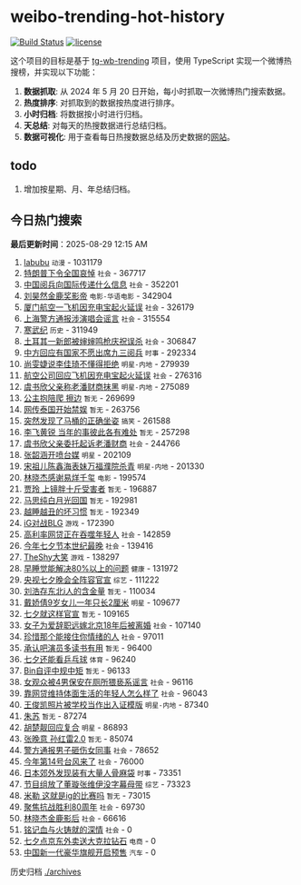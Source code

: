# weibo-trending-hot-history

[![Build Status](https://github.com/lxw15337674/weibo-trending-hot-history/actions/workflows/nodejs.yml/badge.svg)](https://github.com/lxw15337674/weibo-trending-hot-history/actions)
[![license](https://img.shields.io/github/license/lxw15337674/weibo-trending-hot-history)](https://github.com/lxw15337674/weibo-trending-hot-history/blob/master/LICENSE)


这个项目的目标是基于 [tg-wb-trending](https://github.com/xiadd/tg-wb-trending) 项目，使用 TypeScript 实现一个微博热搜榜，并实现以下功能：

1. **数据抓取**: 从 2024 年 5 月 20 日开始，每小时抓取一次微博热门搜索数据。
2. **热度排序**: 对抓取到的数据按热度进行排序。
3. **小时归档**: 将数据按小时进行归档。
4. **天总结**: 对每天的热搜数据进行总结归档。
5. **数据可视化**: 用于查看每日热搜数据总结及历史数据的[网站](https://weibo-trending-hot-history.vercel.app/)。

## todo

1. 增加按星期、月、年总结归档。



## 今日热门搜索




























































































































































































































































































































































































































































































































































































































































































































































































































































































































































































































































































































































































































































































































































































































































































































































































































































































































































































































































































































































































































































































































































































































































































































































































































































































































































































































































































































































































































































































































































































































































































































































































































































































































































































































































































































































































































































































































































































































































































































































































































































































































































































































































































































































































































































































































































































































































































































































































































































































































































































































































































































































































































































































































































































































































































































































































































































































































































































































































































































































































































































































































































































































































































































































































































































































































































































































































































































































































































































































































































































































































































































































































































































































































































































































































































































































































































































































































































































































































































































































































































































































































































































































































































































































































































































































































































































































































































































































































































































































































































































































































































































































































































































































































































































































































































































































































































































































































































































































































































































































































































































































































































































































































































































































































































































































































































































































































































































































































































<!-- BEGIN -->

**最后更新时间**：2025-08-29 12:15 AM
1. [labubu](https://m.weibo.cn/search?containerid=100103type%3D1%26t%3D10%26q%3Dlabubu&stream_entry_id=31&isnewpage=1&extparam=seat%3D1%26q%3Dlabubu%26filter_type%3Drealtimehot%26realpos%3D1%26c_type%3D31%26cate%3D5001%26pos%3D0%26stream_entry_id%3D31%26lcate%3D5001%26flag%3D2%26dgr%3D0%26band_rank%3D1%26display_time%3D1756397708%26pre_seqid%3D17563977080550228510979) `动漫` - 1031179
2. [特朗普下令全国哀悼](https://m.weibo.cn/search?containerid=100103type%3D1%26t%3D10%26q%3D%23%E7%89%B9%E6%9C%97%E6%99%AE%E4%B8%8B%E4%BB%A4%E5%85%A8%E5%9B%BD%E5%93%80%E6%82%BC%23&stream_entry_id=31&isnewpage=1&extparam=seat%3D1%26q%3D%2523%25E7%2589%25B9%25E6%259C%2597%25E6%2599%25AE%25E4%25B8%258B%25E4%25BB%25A4%25E5%2585%25A8%25E5%259B%25BD%25E5%2593%2580%25E6%2582%25BC%2523%26filter_type%3Drealtimehot%26realpos%3D2%26c_type%3D31%26cate%3D5001%26pos%3D1%26stream_entry_id%3D31%26lcate%3D5001%26flag%3D0%26dgr%3D0%26band_rank%3D2%26display_time%3D1756397708%26pre_seqid%3D17563977080550228510979) `社会` - 367717
3. [中国阅兵向国际传递什么信息](https://m.weibo.cn/search?containerid=100103type%3D1%26t%3D10%26q%3D%23%E4%B8%AD%E5%9B%BD%E9%98%85%E5%85%B5%E5%90%91%E5%9B%BD%E9%99%85%E4%BC%A0%E9%80%92%E4%BB%80%E4%B9%88%E4%BF%A1%E6%81%AF%23&stream_entry_id=31&isnewpage=1&extparam=seat%3D1%26q%3D%2523%25E4%25B8%25AD%25E5%259B%25BD%25E9%2598%2585%25E5%2585%25B5%25E5%2590%2591%25E5%259B%25BD%25E9%2599%2585%25E4%25BC%25A0%25E9%2580%2592%25E4%25BB%2580%25E4%25B9%2588%25E4%25BF%25A1%25E6%2581%25AF%2523%26filter_type%3Drealtimehot%26realpos%3D3%26c_type%3D31%26cate%3D5001%26pos%3D2%26stream_entry_id%3D31%26lcate%3D5001%26flag%3D0%26dgr%3D0%26band_rank%3D3%26display_time%3D1756397708%26pre_seqid%3D17563977080550228510979) `社会` - 352201
4. [刘昊然金鹿奖影帝](https://m.weibo.cn/search?containerid=100103type%3D1%26t%3D10%26q%3D%23%E5%88%98%E6%98%8A%E7%84%B6%E9%87%91%E9%B9%BF%E5%A5%96%E5%BD%B1%E5%B8%9D%23&stream_entry_id=31&isnewpage=1&extparam=seat%3D1%26q%3D%2523%25E5%2588%2598%25E6%2598%258A%25E7%2584%25B6%25E9%2587%2591%25E9%25B9%25BF%25E5%25A5%2596%25E5%25BD%25B1%25E5%25B8%259D%2523%26filter_type%3Drealtimehot%26realpos%3D4%26c_type%3D31%26cate%3D5001%26pos%3D4%26stream_entry_id%3D31%26lcate%3D5001%26flag%3D0%26dgr%3D0%26band_rank%3D4%26display_time%3D1756397708%26pre_seqid%3D17563977080550228510979) `电影-华语电影` - 342904
5. [厦门航空一飞机因充电宝起火延误](https://m.weibo.cn/search?containerid=100103type%3D1%26t%3D10%26q%3D%23%E5%8E%A6%E9%97%A8%E8%88%AA%E7%A9%BA%E4%B8%80%E9%A3%9E%E6%9C%BA%E5%9B%A0%E5%85%85%E7%94%B5%E5%AE%9D%E8%B5%B7%E7%81%AB%E5%BB%B6%E8%AF%AF%23&stream_entry_id=31&isnewpage=1&extparam=seat%3D1%26q%3D%2523%25E5%258E%25A6%25E9%2597%25A8%25E8%2588%25AA%25E7%25A9%25BA%25E4%25B8%2580%25E9%25A3%259E%25E6%259C%25BA%25E5%259B%25A0%25E5%2585%2585%25E7%2594%25B5%25E5%25AE%259D%25E8%25B5%25B7%25E7%2581%25AB%25E5%25BB%25B6%25E8%25AF%25AF%2523%26filter_type%3Drealtimehot%26realpos%3D5%26c_type%3D31%26cate%3D5001%26pos%3D5%26stream_entry_id%3D31%26lcate%3D5001%26flag%3D1%26dgr%3D0%26band_rank%3D5%26display_time%3D1756397708%26pre_seqid%3D17563977080550228510979) `社会` - 326179
6. [上海警方通报涉演唱会谣言](https://m.weibo.cn/search?containerid=100103type%3D1%26t%3D10%26q%3D%23%E4%B8%8A%E6%B5%B7%E8%AD%A6%E6%96%B9%E9%80%9A%E6%8A%A5%E6%B6%89%E6%BC%94%E5%94%B1%E4%BC%9A%E8%B0%A3%E8%A8%80%23&stream_entry_id=31&isnewpage=1&extparam=seat%3D1%26q%3D%2523%25E4%25B8%258A%25E6%25B5%25B7%25E8%25AD%25A6%25E6%2596%25B9%25E9%2580%259A%25E6%258A%25A5%25E6%25B6%2589%25E6%25BC%2594%25E5%2594%25B1%25E4%25BC%259A%25E8%25B0%25A3%25E8%25A8%2580%2523%26filter_type%3Drealtimehot%26realpos%3D6%26c_type%3D31%26cate%3D5001%26pos%3D6%26stream_entry_id%3D31%26lcate%3D5001%26flag%3D0%26dgr%3D0%26band_rank%3D6%26display_time%3D1756397708%26pre_seqid%3D17563977080550228510979) `社会` - 315554
7. [寒武纪](https://m.weibo.cn/search?containerid=100103type%3D1%26t%3D10%26q%3D%E5%AF%92%E6%AD%A6%E7%BA%AA&stream_entry_id=31&isnewpage=1&extparam=seat%3D1%26q%3D%25E5%25AF%2592%25E6%25AD%25A6%25E7%25BA%25AA%26filter_type%3Drealtimehot%26realpos%3D7%26c_type%3D31%26cate%3D5001%26pos%3D8%26stream_entry_id%3D31%26lcate%3D5001%26flag%3D0%26dgr%3D0%26band_rank%3D7%26display_time%3D1756397708%26pre_seqid%3D17563977080550228510979) `历史` - 311949
8. [土耳其一新郎被婶婶鸣枪庆祝误杀](https://m.weibo.cn/search?containerid=100103type%3D1%26t%3D10%26q%3D%23%E5%9C%9F%E8%80%B3%E5%85%B6%E4%B8%80%E6%96%B0%E9%83%8E%E8%A2%AB%E5%A9%B6%E5%A9%B6%E9%B8%A3%E6%9E%AA%E5%BA%86%E7%A5%9D%E8%AF%AF%E6%9D%80%23&stream_entry_id=31&isnewpage=1&extparam=seat%3D1%26q%3D%2523%25E5%259C%259F%25E8%2580%25B3%25E5%2585%25B6%25E4%25B8%2580%25E6%2596%25B0%25E9%2583%258E%25E8%25A2%25AB%25E5%25A9%25B6%25E5%25A9%25B6%25E9%25B8%25A3%25E6%259E%25AA%25E5%25BA%2586%25E7%25A5%259D%25E8%25AF%25AF%25E6%259D%2580%2523%26filter_type%3Drealtimehot%26realpos%3D8%26c_type%3D31%26cate%3D5001%26pos%3D9%26stream_entry_id%3D31%26lcate%3D5001%26flag%3D0%26dgr%3D0%26band_rank%3D8%26display_time%3D1756397708%26pre_seqid%3D17563977080550228510979) `社会` - 306847
9. [中方回应有国家不愿出席九三阅兵](https://m.weibo.cn/search?containerid=100103type%3D1%26t%3D10%26q%3D%23%E4%B8%AD%E6%96%B9%E5%9B%9E%E5%BA%94%E6%9C%89%E5%9B%BD%E5%AE%B6%E4%B8%8D%E6%84%BF%E5%87%BA%E5%B8%AD%E4%B9%9D%E4%B8%89%E9%98%85%E5%85%B5%23&stream_entry_id=31&isnewpage=1&extparam=seat%3D1%26q%3D%2523%25E4%25B8%25AD%25E6%2596%25B9%25E5%259B%259E%25E5%25BA%2594%25E6%259C%2589%25E5%259B%25BD%25E5%25AE%25B6%25E4%25B8%258D%25E6%2584%25BF%25E5%2587%25BA%25E5%25B8%25AD%25E4%25B9%259D%25E4%25B8%2589%25E9%2598%2585%25E5%2585%25B5%2523%26filter_type%3Drealtimehot%26realpos%3D9%26c_type%3D31%26cate%3D5001%26pos%3D10%26stream_entry_id%3D31%26lcate%3D5001%26flag%3D0%26dgr%3D0%26band_rank%3D9%26display_time%3D1756397708%26pre_seqid%3D17563977080550228510979) `时事` - 292334
10. [尚雯婕说李佳琦不懂得拒绝](https://m.weibo.cn/search?containerid=100103type%3D1%26t%3D10%26q%3D%E5%B0%9A%E9%9B%AF%E5%A9%95%E8%AF%B4%E6%9D%8E%E4%BD%B3%E7%90%A6%E4%B8%8D%E6%87%82%E5%BE%97%E6%8B%92%E7%BB%9D&stream_entry_id=31&isnewpage=1&extparam=seat%3D1%26q%3D%25E5%25B0%259A%25E9%259B%25AF%25E5%25A9%2595%25E8%25AF%25B4%25E6%259D%258E%25E4%25BD%25B3%25E7%2590%25A6%25E4%25B8%258D%25E6%2587%2582%25E5%25BE%2597%25E6%258B%2592%25E7%25BB%259D%26filter_type%3Drealtimehot%26realpos%3D10%26c_type%3D31%26cate%3D5001%26pos%3D11%26stream_entry_id%3D31%26lcate%3D5001%26flag%3D1%26dgr%3D0%26band_rank%3D10%26display_time%3D1756397708%26pre_seqid%3D17563977080550228510979) `明星-内地` - 279939
11. [航空公司回应飞机因充电宝起火延误](https://m.weibo.cn/search?containerid=100103type%3D1%26t%3D10%26q%3D%23%E8%88%AA%E7%A9%BA%E5%85%AC%E5%8F%B8%E5%9B%9E%E5%BA%94%E9%A3%9E%E6%9C%BA%E5%9B%A0%E5%85%85%E7%94%B5%E5%AE%9D%E8%B5%B7%E7%81%AB%E5%BB%B6%E8%AF%AF%23&stream_entry_id=31&isnewpage=1&extparam=seat%3D1%26q%3D%2523%25E8%2588%25AA%25E7%25A9%25BA%25E5%2585%25AC%25E5%258F%25B8%25E5%259B%259E%25E5%25BA%2594%25E9%25A3%259E%25E6%259C%25BA%25E5%259B%25A0%25E5%2585%2585%25E7%2594%25B5%25E5%25AE%259D%25E8%25B5%25B7%25E7%2581%25AB%25E5%25BB%25B6%25E8%25AF%25AF%2523%26filter_type%3Drealtimehot%26realpos%3D11%26c_type%3D31%26cate%3D5001%26pos%3D12%26stream_entry_id%3D31%26lcate%3D5001%26flag%3D1%26dgr%3D0%26band_rank%3D11%26display_time%3D1756397708%26pre_seqid%3D17563977080550228510979) `社会` - 276316
12. [虞书欣父亲称老潘财商抹黑](https://m.weibo.cn/search?containerid=100103type%3D1%26t%3D10%26q%3D%23%E8%99%9E%E4%B9%A6%E6%AC%A3%E7%88%B6%E4%BA%B2%E7%A7%B0%E8%80%81%E6%BD%98%E8%B4%A2%E5%95%86%E6%8A%B9%E9%BB%91%23&stream_entry_id=31&isnewpage=1&extparam=seat%3D1%26q%3D%2523%25E8%2599%259E%25E4%25B9%25A6%25E6%25AC%25A3%25E7%2588%25B6%25E4%25BA%25B2%25E7%25A7%25B0%25E8%2580%2581%25E6%25BD%2598%25E8%25B4%25A2%25E5%2595%2586%25E6%258A%25B9%25E9%25BB%2591%2523%26filter_type%3Drealtimehot%26realpos%3D12%26c_type%3D31%26cate%3D5001%26pos%3D13%26stream_entry_id%3D31%26lcate%3D5001%26flag%3D1%26dgr%3D0%26band_rank%3D12%26display_time%3D1756397708%26pre_seqid%3D17563977080550228510979) `明星-内地` - 275089
13. [公主抱陪爬 擦边](https://m.weibo.cn/search?containerid=100103type%3D1%26t%3D10%26q%3D%E5%85%AC%E4%B8%BB%E6%8A%B1%E9%99%AA%E7%88%AC+%E6%93%A6%E8%BE%B9&stream_entry_id=31&isnewpage=1&extparam=seat%3D1%26q%3D%25E5%2585%25AC%25E4%25B8%25BB%25E6%258A%25B1%25E9%2599%25AA%25E7%2588%25AC%2520%25E6%2593%25A6%25E8%25BE%25B9%26filter_type%3Drealtimehot%26realpos%3D13%26c_type%3D31%26cate%3D5001%26pos%3D14%26stream_entry_id%3D31%26lcate%3D5001%26flag%3D1%26dgr%3D0%26band_rank%3D13%26display_time%3D1756397708%26pre_seqid%3D17563977080550228510979) `暂无` - 269699
14. [网传泰国开始禁娱](https://m.weibo.cn/search?containerid=100103type%3D1%26t%3D10%26q%3D%E7%BD%91%E4%BC%A0%E6%B3%B0%E5%9B%BD%E5%BC%80%E5%A7%8B%E7%A6%81%E5%A8%B1&stream_entry_id=31&isnewpage=1&extparam=seat%3D1%26q%3D%25E7%25BD%2591%25E4%25BC%25A0%25E6%25B3%25B0%25E5%259B%25BD%25E5%25BC%2580%25E5%25A7%258B%25E7%25A6%2581%25E5%25A8%25B1%26filter_type%3Drealtimehot%26realpos%3D14%26c_type%3D31%26cate%3D5001%26pos%3D15%26stream_entry_id%3D31%26lcate%3D5001%26flag%3D0%26dgr%3D0%26band_rank%3D14%26display_time%3D1756397708%26pre_seqid%3D17563977080550228510979) `暂无` - 263756
15. [突然发现了马桶的正确坐姿](https://m.weibo.cn/search?containerid=100103type%3D1%26t%3D10%26q%3D%E7%AA%81%E7%84%B6%E5%8F%91%E7%8E%B0%E4%BA%86%E9%A9%AC%E6%A1%B6%E7%9A%84%E6%AD%A3%E7%A1%AE%E5%9D%90%E5%A7%BF&stream_entry_id=31&isnewpage=1&extparam=seat%3D1%26q%3D%25E7%25AA%2581%25E7%2584%25B6%25E5%258F%2591%25E7%258E%25B0%25E4%25BA%2586%25E9%25A9%25AC%25E6%25A1%25B6%25E7%259A%2584%25E6%25AD%25A3%25E7%25A1%25AE%25E5%259D%2590%25E5%25A7%25BF%26filter_type%3Drealtimehot%26realpos%3D15%26c_type%3D31%26cate%3D5001%26pos%3D16%26stream_entry_id%3D31%26lcate%3D5001%26flag%3D0%26dgr%3D0%26band_rank%3D15%26display_time%3D1756397708%26pre_seqid%3D17563977080550228510979) `搞笑` - 261588
16. [李飞黄锐 当年的事彼此各有难处](https://m.weibo.cn/search?containerid=100103type%3D1%26t%3D10%26q%3D%E6%9D%8E%E9%A3%9E%E9%BB%84%E9%94%90+%E5%BD%93%E5%B9%B4%E7%9A%84%E4%BA%8B%E5%BD%BC%E6%AD%A4%E5%90%84%E6%9C%89%E9%9A%BE%E5%A4%84&stream_entry_id=31&isnewpage=1&extparam=seat%3D1%26q%3D%25E6%259D%258E%25E9%25A3%259E%25E9%25BB%2584%25E9%2594%2590%2520%25E5%25BD%2593%25E5%25B9%25B4%25E7%259A%2584%25E4%25BA%258B%25E5%25BD%25BC%25E6%25AD%25A4%25E5%2590%2584%25E6%259C%2589%25E9%259A%25BE%25E5%25A4%2584%26filter_type%3Drealtimehot%26realpos%3D16%26c_type%3D31%26cate%3D5001%26pos%3D17%26stream_entry_id%3D31%26lcate%3D5001%26flag%3D0%26dgr%3D0%26band_rank%3D16%26display_time%3D1756397708%26pre_seqid%3D17563977080550228510979) `暂无` - 257298
17. [虞书欣父亲委托起诉老潘财商](https://m.weibo.cn/search?containerid=100103type%3D1%26t%3D10%26q%3D%23%E8%99%9E%E4%B9%A6%E6%AC%A3%E7%88%B6%E4%BA%B2%E5%A7%94%E6%89%98%E8%B5%B7%E8%AF%89%E8%80%81%E6%BD%98%E8%B4%A2%E5%95%86%23&stream_entry_id=31&isnewpage=1&extparam=seat%3D1%26q%3D%2523%25E8%2599%259E%25E4%25B9%25A6%25E6%25AC%25A3%25E7%2588%25B6%25E4%25BA%25B2%25E5%25A7%2594%25E6%2589%2598%25E8%25B5%25B7%25E8%25AF%2589%25E8%2580%2581%25E6%25BD%2598%25E8%25B4%25A2%25E5%2595%2586%2523%26filter_type%3Drealtimehot%26realpos%3D17%26c_type%3D31%26cate%3D5001%26pos%3D18%26stream_entry_id%3D31%26lcate%3D5001%26flag%3D2%26dgr%3D0%26band_rank%3D17%26display_time%3D1756397708%26pre_seqid%3D17563977080550228510979) `社会` - 244766
18. [张韶涵开喷台媒](https://m.weibo.cn/search?containerid=100103type%3D1%26t%3D10%26q%3D%23%E5%BC%A0%E9%9F%B6%E6%B6%B5%E5%BC%80%E5%96%B7%E5%8F%B0%E5%AA%92%23&stream_entry_id=31&isnewpage=1&extparam=seat%3D1%26q%3D%2523%25E5%25BC%25A0%25E9%259F%25B6%25E6%25B6%25B5%25E5%25BC%2580%25E5%2596%25B7%25E5%258F%25B0%25E5%25AA%2592%2523%26filter_type%3Drealtimehot%26realpos%3D18%26c_type%3D31%26cate%3D5001%26pos%3D19%26stream_entry_id%3D31%26lcate%3D5001%26flag%3D0%26dgr%3D0%26band_rank%3D18%26display_time%3D1756397708%26pre_seqid%3D17563977080550228510979) `明星` - 202109
19. [宋祖儿陈鑫海表妹万福濮院杀青](https://m.weibo.cn/search?containerid=100103type%3D1%26t%3D10%26q%3D%23%E5%AE%8B%E7%A5%96%E5%84%BF%E9%99%88%E9%91%AB%E6%B5%B7%E8%A1%A8%E5%A6%B9%E4%B8%87%E7%A6%8F%E6%BF%AE%E9%99%A2%E6%9D%80%E9%9D%92%23&stream_entry_id=31&isnewpage=1&extparam=seat%3D1%26q%3D%2523%25E5%25AE%258B%25E7%25A5%2596%25E5%2584%25BF%25E9%2599%2588%25E9%2591%25AB%25E6%25B5%25B7%25E8%25A1%25A8%25E5%25A6%25B9%25E4%25B8%2587%25E7%25A6%258F%25E6%25BF%25AE%25E9%2599%25A2%25E6%259D%2580%25E9%259D%2592%2523%26filter_type%3Drealtimehot%26realpos%3D19%26c_type%3D31%26cate%3D5001%26pos%3D20%26stream_entry_id%3D31%26lcate%3D5001%26flag%3D1%26dgr%3D0%26band_rank%3D19%26display_time%3D1756397708%26pre_seqid%3D17563977080550228510979) `明星-内地` - 201330
20. [林晓杰感谢易烊千玺](https://m.weibo.cn/search?containerid=100103type%3D1%26t%3D10%26q%3D%23%E6%9E%97%E6%99%93%E6%9D%B0%E6%84%9F%E8%B0%A2%E6%98%93%E7%83%8A%E5%8D%83%E7%8E%BA%23&stream_entry_id=31&isnewpage=1&extparam=seat%3D1%26q%3D%2523%25E6%259E%2597%25E6%2599%2593%25E6%259D%25B0%25E6%2584%259F%25E8%25B0%25A2%25E6%2598%2593%25E7%2583%258A%25E5%258D%2583%25E7%258E%25BA%2523%26filter_type%3Drealtimehot%26realpos%3D20%26c_type%3D31%26cate%3D5001%26pos%3D21%26stream_entry_id%3D31%26lcate%3D5001%26flag%3D0%26dgr%3D0%26band_rank%3D20%26display_time%3D1756397708%26pre_seqid%3D17563977080550228510979) `电影` - 199574
21. [贾玲 上镜胖十斤受害者](https://m.weibo.cn/search?containerid=100103type%3D1%26t%3D10%26q%3D%E8%B4%BE%E7%8E%B2+%E4%B8%8A%E9%95%9C%E8%83%96%E5%8D%81%E6%96%A4%E5%8F%97%E5%AE%B3%E8%80%85&stream_entry_id=31&isnewpage=1&extparam=seat%3D1%26q%3D%25E8%25B4%25BE%25E7%258E%25B2%2520%25E4%25B8%258A%25E9%2595%259C%25E8%2583%2596%25E5%258D%2581%25E6%2596%25A4%25E5%258F%2597%25E5%25AE%25B3%25E8%2580%2585%26filter_type%3Drealtimehot%26realpos%3D21%26c_type%3D31%26cate%3D5001%26pos%3D22%26stream_entry_id%3D31%26lcate%3D5001%26flag%3D2%26dgr%3D0%26band_rank%3D21%26display_time%3D1756397708%26pre_seqid%3D17563977080550228510979) `暂无` - 196887
22. [马思纯白月光回国](https://m.weibo.cn/search?containerid=100103type%3D1%26t%3D10%26q%3D%E9%A9%AC%E6%80%9D%E7%BA%AF%E7%99%BD%E6%9C%88%E5%85%89%E5%9B%9E%E5%9B%BD&stream_entry_id=31&isnewpage=1&extparam=seat%3D1%26q%3D%25E9%25A9%25AC%25E6%2580%259D%25E7%25BA%25AF%25E7%2599%25BD%25E6%259C%2588%25E5%2585%2589%25E5%259B%259E%25E5%259B%25BD%26filter_type%3Drealtimehot%26realpos%3D22%26c_type%3D31%26cate%3D5001%26pos%3D23%26stream_entry_id%3D31%26lcate%3D5001%26flag%3D2%26dgr%3D0%26band_rank%3D22%26display_time%3D1756397708%26pre_seqid%3D17563977080550228510979) `暂无` - 192981
23. [越睡越丑的坏习惯](https://m.weibo.cn/search?containerid=100103type%3D1%26t%3D10%26q%3D%E8%B6%8A%E7%9D%A1%E8%B6%8A%E4%B8%91%E7%9A%84%E5%9D%8F%E4%B9%A0%E6%83%AF&stream_entry_id=31&isnewpage=1&extparam=seat%3D1%26q%3D%25E8%25B6%258A%25E7%259D%25A1%25E8%25B6%258A%25E4%25B8%2591%25E7%259A%2584%25E5%259D%258F%25E4%25B9%25A0%25E6%2583%25AF%26filter_type%3Drealtimehot%26realpos%3D23%26c_type%3D31%26cate%3D5001%26pos%3D24%26stream_entry_id%3D31%26lcate%3D5001%26flag%3D0%26dgr%3D0%26band_rank%3D23%26display_time%3D1756397708%26pre_seqid%3D17563977080550228510979) `暂无` - 192349
24. [iG对战BLG](https://m.weibo.cn/search?containerid=100103type%3D1%26t%3D10%26q%3DiG%E5%AF%B9%E6%88%98BLG&stream_entry_id=31&isnewpage=1&extparam=seat%3D1%26q%3DiG%25E5%25AF%25B9%25E6%2588%2598BLG%26filter_type%3Drealtimehot%26realpos%3D24%26c_type%3D31%26cate%3D5001%26pos%3D25%26stream_entry_id%3D31%26lcate%3D5001%26flag%3D0%26dgr%3D0%26band_rank%3D24%26display_time%3D1756397708%26pre_seqid%3D17563977080550228510979) `游戏` - 172390
25. [高利率网贷正在吞噬年轻人](https://m.weibo.cn/search?containerid=100103type%3D1%26t%3D10%26q%3D%23%E9%AB%98%E5%88%A9%E7%8E%87%E7%BD%91%E8%B4%B7%E6%AD%A3%E5%9C%A8%E5%90%9E%E5%99%AC%E5%B9%B4%E8%BD%BB%E4%BA%BA%23&stream_entry_id=31&isnewpage=1&extparam=seat%3D1%26q%3D%2523%25E9%25AB%2598%25E5%2588%25A9%25E7%258E%2587%25E7%25BD%2591%25E8%25B4%25B7%25E6%25AD%25A3%25E5%259C%25A8%25E5%2590%259E%25E5%2599%25AC%25E5%25B9%25B4%25E8%25BD%25BB%25E4%25BA%25BA%2523%26filter_type%3Drealtimehot%26realpos%3D25%26c_type%3D31%26cate%3D5001%26pos%3D26%26stream_entry_id%3D31%26lcate%3D5001%26flag%3D0%26dgr%3D0%26band_rank%3D25%26display_time%3D1756397708%26pre_seqid%3D17563977080550228510979) `社会` - 142859
26. [今年七夕节本世纪最晚](https://m.weibo.cn/search?containerid=100103type%3D1%26t%3D10%26q%3D%23%E4%BB%8A%E5%B9%B4%E4%B8%83%E5%A4%95%E8%8A%82%E6%9C%AC%E4%B8%96%E7%BA%AA%E6%9C%80%E6%99%9A%23&stream_entry_id=31&isnewpage=1&extparam=seat%3D1%26q%3D%2523%25E4%25BB%258A%25E5%25B9%25B4%25E4%25B8%2583%25E5%25A4%2595%25E8%258A%2582%25E6%259C%25AC%25E4%25B8%2596%25E7%25BA%25AA%25E6%259C%2580%25E6%2599%259A%2523%26filter_type%3Drealtimehot%26realpos%3D26%26c_type%3D31%26cate%3D5001%26pos%3D27%26stream_entry_id%3D31%26lcate%3D5001%26flag%3D1%26dgr%3D0%26band_rank%3D26%26display_time%3D1756397708%26pre_seqid%3D17563977080550228510979) `社会` - 139416
27. [TheShy大笑](https://m.weibo.cn/search?containerid=100103type%3D1%26t%3D10%26q%3D%23TheShy%E5%A4%A7%E7%AC%91%23&stream_entry_id=31&isnewpage=1&extparam=seat%3D1%26q%3D%2523TheShy%25E5%25A4%25A7%25E7%25AC%2591%2523%26filter_type%3Drealtimehot%26realpos%3D27%26c_type%3D31%26cate%3D5001%26pos%3D28%26stream_entry_id%3D31%26lcate%3D5001%26flag%3D0%26dgr%3D0%26band_rank%3D27%26display_time%3D1756397708%26pre_seqid%3D17563977080550228510979) `游戏` - 138297
28. [早睡觉能解决80%以上的问题](https://m.weibo.cn/search?containerid=100103type%3D1%26t%3D10%26q%3D%23%E6%97%A9%E7%9D%A1%E8%A7%89%E8%83%BD%E8%A7%A3%E5%86%B380%25%E4%BB%A5%E4%B8%8A%E7%9A%84%E9%97%AE%E9%A2%98%23&stream_entry_id=31&isnewpage=1&extparam=seat%3D1%26q%3D%2523%25E6%2597%25A9%25E7%259D%25A1%25E8%25A7%2589%25E8%2583%25BD%25E8%25A7%25A3%25E5%2586%25B380%2525%25E4%25BB%25A5%25E4%25B8%258A%25E7%259A%2584%25E9%2597%25AE%25E9%25A2%2598%2523%26filter_type%3Drealtimehot%26realpos%3D28%26c_type%3D31%26cate%3D5001%26pos%3D29%26stream_entry_id%3D31%26lcate%3D5001%26flag%3D0%26dgr%3D0%26band_rank%3D28%26display_time%3D1756397708%26pre_seqid%3D17563977080550228510979) `健康` - 131972
29. [央视七夕晚会全阵容官宣](https://m.weibo.cn/search?containerid=100103type%3D1%26t%3D10%26q%3D%23%E5%A4%AE%E8%A7%86%E4%B8%83%E5%A4%95%E6%99%9A%E4%BC%9A%E5%85%A8%E9%98%B5%E5%AE%B9%E5%AE%98%E5%AE%A3%23&stream_entry_id=31&isnewpage=1&extparam=seat%3D1%26q%3D%2523%25E5%25A4%25AE%25E8%25A7%2586%25E4%25B8%2583%25E5%25A4%2595%25E6%2599%259A%25E4%25BC%259A%25E5%2585%25A8%25E9%2598%25B5%25E5%25AE%25B9%25E5%25AE%2598%25E5%25AE%25A3%2523%26filter_type%3Drealtimehot%26realpos%3D29%26c_type%3D31%26cate%3D5001%26pos%3D30%26stream_entry_id%3D31%26lcate%3D5001%26flag%3D0%26dgr%3D0%26band_rank%3D29%26display_time%3D1756397708%26pre_seqid%3D17563977080550228510979) `综艺` - 111222
30. [刘浩存东北i人的含金量](https://m.weibo.cn/search?containerid=100103type%3D1%26t%3D10%26q%3D%E5%88%98%E6%B5%A9%E5%AD%98%E4%B8%9C%E5%8C%97i%E4%BA%BA%E7%9A%84%E5%90%AB%E9%87%91%E9%87%8F&stream_entry_id=31&isnewpage=1&extparam=seat%3D1%26q%3D%25E5%2588%2598%25E6%25B5%25A9%25E5%25AD%2598%25E4%25B8%259C%25E5%258C%2597i%25E4%25BA%25BA%25E7%259A%2584%25E5%2590%25AB%25E9%2587%2591%25E9%2587%258F%26filter_type%3Drealtimehot%26realpos%3D30%26c_type%3D31%26cate%3D5001%26pos%3D31%26stream_entry_id%3D31%26lcate%3D5001%26flag%3D0%26dgr%3D0%26band_rank%3D30%26display_time%3D1756397708%26pre_seqid%3D17563977080550228510979) `暂无` - 110034
31. [戴娇倩9岁女儿一年只长2厘米](https://m.weibo.cn/search?containerid=100103type%3D1%26t%3D10%26q%3D%23%E6%88%B4%E5%A8%87%E5%80%A99%E5%B2%81%E5%A5%B3%E5%84%BF%E4%B8%80%E5%B9%B4%E5%8F%AA%E9%95%BF2%E5%8E%98%E7%B1%B3%23&stream_entry_id=31&isnewpage=1&extparam=seat%3D1%26q%3D%2523%25E6%2588%25B4%25E5%25A8%2587%25E5%2580%25A99%25E5%25B2%2581%25E5%25A5%25B3%25E5%2584%25BF%25E4%25B8%2580%25E5%25B9%25B4%25E5%258F%25AA%25E9%2595%25BF2%25E5%258E%2598%25E7%25B1%25B3%2523%26filter_type%3Drealtimehot%26realpos%3D31%26c_type%3D31%26cate%3D5001%26pos%3D32%26stream_entry_id%3D31%26lcate%3D5001%26flag%3D0%26dgr%3D0%26band_rank%3D31%26display_time%3D1756397708%26pre_seqid%3D17563977080550228510979) `明星` - 109677
32. [七夕就这样官宣](https://m.weibo.cn/search?containerid=100103type%3D1%26t%3D10%26q%3D%E4%B8%83%E5%A4%95%E5%B0%B1%E8%BF%99%E6%A0%B7%E5%AE%98%E5%AE%A3&stream_entry_id=31&isnewpage=1&extparam=seat%3D1%26q%3D%25E4%25B8%2583%25E5%25A4%2595%25E5%25B0%25B1%25E8%25BF%2599%25E6%25A0%25B7%25E5%25AE%2598%25E5%25AE%25A3%26filter_type%3Drealtimehot%26realpos%3D32%26c_type%3D31%26cate%3D5001%26pos%3D33%26stream_entry_id%3D31%26lcate%3D5001%26flag%3D1%26dgr%3D0%26band_rank%3D32%26display_time%3D1756397708%26pre_seqid%3D17563977080550228510979) `暂无` - 109165
33. [女子为爱辞职远嫁北京18年后被离婚](https://m.weibo.cn/search?containerid=100103type%3D1%26t%3D10%26q%3D%23%E5%A5%B3%E5%AD%90%E4%B8%BA%E7%88%B1%E8%BE%9E%E8%81%8C%E8%BF%9C%E5%AB%81%E5%8C%97%E4%BA%AC18%E5%B9%B4%E5%90%8E%E8%A2%AB%E7%A6%BB%E5%A9%9A%23&stream_entry_id=31&isnewpage=1&extparam=seat%3D1%26q%3D%2523%25E5%25A5%25B3%25E5%25AD%2590%25E4%25B8%25BA%25E7%2588%25B1%25E8%25BE%259E%25E8%2581%258C%25E8%25BF%259C%25E5%25AB%2581%25E5%258C%2597%25E4%25BA%25AC18%25E5%25B9%25B4%25E5%2590%258E%25E8%25A2%25AB%25E7%25A6%25BB%25E5%25A9%259A%2523%26filter_type%3Drealtimehot%26realpos%3D33%26c_type%3D31%26cate%3D5001%26pos%3D34%26stream_entry_id%3D31%26lcate%3D5001%26flag%3D0%26dgr%3D0%26band_rank%3D33%26display_time%3D1756397708%26pre_seqid%3D17563977080550228510979) `社会` - 107140
34. [珍惜那个能接住你情绪的人](https://m.weibo.cn/search?containerid=100103type%3D1%26t%3D10%26q%3D%23%E7%8F%8D%E6%83%9C%E9%82%A3%E4%B8%AA%E8%83%BD%E6%8E%A5%E4%BD%8F%E4%BD%A0%E6%83%85%E7%BB%AA%E7%9A%84%E4%BA%BA%23&stream_entry_id=31&isnewpage=1&extparam=seat%3D1%26q%3D%2523%25E7%258F%258D%25E6%2583%259C%25E9%2582%25A3%25E4%25B8%25AA%25E8%2583%25BD%25E6%258E%25A5%25E4%25BD%258F%25E4%25BD%25A0%25E6%2583%2585%25E7%25BB%25AA%25E7%259A%2584%25E4%25BA%25BA%2523%26filter_type%3Drealtimehot%26realpos%3D34%26c_type%3D31%26cate%3D5001%26pos%3D35%26stream_entry_id%3D31%26lcate%3D5001%26flag%3D1%26dgr%3D0%26band_rank%3D34%26display_time%3D1756397708%26pre_seqid%3D17563977080550228510979) `社会` - 97011
35. [承认吧演员多读书有用](https://m.weibo.cn/search?containerid=100103type%3D1%26t%3D10%26q%3D%E6%89%BF%E8%AE%A4%E5%90%A7%E6%BC%94%E5%91%98%E5%A4%9A%E8%AF%BB%E4%B9%A6%E6%9C%89%E7%94%A8&stream_entry_id=31&isnewpage=1&extparam=seat%3D1%26q%3D%25E6%2589%25BF%25E8%25AE%25A4%25E5%2590%25A7%25E6%25BC%2594%25E5%2591%2598%25E5%25A4%259A%25E8%25AF%25BB%25E4%25B9%25A6%25E6%259C%2589%25E7%2594%25A8%26filter_type%3Drealtimehot%26realpos%3D35%26c_type%3D31%26cate%3D5001%26pos%3D36%26stream_entry_id%3D31%26lcate%3D5001%26flag%3D0%26dgr%3D0%26band_rank%3D35%26display_time%3D1756397708%26pre_seqid%3D17563977080550228510979) `暂无` - 96400
36. [七夕还能看乒乓球](https://m.weibo.cn/search?containerid=100103type%3D1%26t%3D10%26q%3D%23%E4%B8%83%E5%A4%95%E8%BF%98%E8%83%BD%E7%9C%8B%E4%B9%92%E4%B9%93%E7%90%83%23&stream_entry_id=31&isnewpage=1&extparam=seat%3D1%26q%3D%2523%25E4%25B8%2583%25E5%25A4%2595%25E8%25BF%2598%25E8%2583%25BD%25E7%259C%258B%25E4%25B9%2592%25E4%25B9%2593%25E7%2590%2583%2523%26filter_type%3Drealtimehot%26realpos%3D36%26c_type%3D31%26cate%3D5001%26pos%3D37%26stream_entry_id%3D31%26lcate%3D5001%26flag%3D1%26dgr%3D0%26band_rank%3D36%26display_time%3D1756397708%26pre_seqid%3D17563977080550228510979) `体育` - 96240
37. [Bin自评中规中矩](https://m.weibo.cn/search?containerid=100103type%3D1%26t%3D10%26q%3DBin%E8%87%AA%E8%AF%84%E4%B8%AD%E8%A7%84%E4%B8%AD%E7%9F%A9&stream_entry_id=31&isnewpage=1&extparam=seat%3D1%26q%3DBin%25E8%2587%25AA%25E8%25AF%2584%25E4%25B8%25AD%25E8%25A7%2584%25E4%25B8%25AD%25E7%259F%25A9%26filter_type%3Drealtimehot%26realpos%3D37%26c_type%3D31%26cate%3D5001%26pos%3D38%26stream_entry_id%3D31%26lcate%3D5001%26flag%3D1%26dgr%3D0%26band_rank%3D37%26display_time%3D1756397708%26pre_seqid%3D17563977080550228510979) `暂无` - 96133
38. [女观众被4男保安在厕所猥亵系谣言](https://m.weibo.cn/search?containerid=100103type%3D1%26t%3D10%26q%3D%23%E5%A5%B3%E8%A7%82%E4%BC%97%E8%A2%AB4%E7%94%B7%E4%BF%9D%E5%AE%89%E5%9C%A8%E5%8E%95%E6%89%80%E7%8C%A5%E4%BA%B5%E7%B3%BB%E8%B0%A3%E8%A8%80%23&stream_entry_id=31&isnewpage=1&extparam=seat%3D1%26q%3D%2523%25E5%25A5%25B3%25E8%25A7%2582%25E4%25BC%2597%25E8%25A2%25AB4%25E7%2594%25B7%25E4%25BF%259D%25E5%25AE%2589%25E5%259C%25A8%25E5%258E%2595%25E6%2589%2580%25E7%258C%25A5%25E4%25BA%25B5%25E7%25B3%25BB%25E8%25B0%25A3%25E8%25A8%2580%2523%26filter_type%3Drealtimehot%26realpos%3D38%26c_type%3D31%26cate%3D5001%26pos%3D39%26stream_entry_id%3D31%26lcate%3D5001%26flag%3D0%26dgr%3D0%26band_rank%3D38%26display_time%3D1756397708%26pre_seqid%3D17563977080550228510979) `社会` - 96116
39. [靠网贷维持体面生活的年轻人怎么样了](https://m.weibo.cn/search?containerid=100103type%3D1%26t%3D10%26q%3D%23%E9%9D%A0%E7%BD%91%E8%B4%B7%E7%BB%B4%E6%8C%81%E4%BD%93%E9%9D%A2%E7%94%9F%E6%B4%BB%E7%9A%84%E5%B9%B4%E8%BD%BB%E4%BA%BA%E6%80%8E%E4%B9%88%E6%A0%B7%E4%BA%86%23&stream_entry_id=31&isnewpage=1&extparam=seat%3D1%26q%3D%2523%25E9%259D%25A0%25E7%25BD%2591%25E8%25B4%25B7%25E7%25BB%25B4%25E6%258C%2581%25E4%25BD%2593%25E9%259D%25A2%25E7%2594%259F%25E6%25B4%25BB%25E7%259A%2584%25E5%25B9%25B4%25E8%25BD%25BB%25E4%25BA%25BA%25E6%2580%258E%25E4%25B9%2588%25E6%25A0%25B7%25E4%25BA%2586%2523%26filter_type%3Drealtimehot%26realpos%3D39%26c_type%3D31%26cate%3D5001%26pos%3D40%26stream_entry_id%3D31%26lcate%3D5001%26flag%3D0%26dgr%3D0%26band_rank%3D39%26display_time%3D1756397708%26pre_seqid%3D17563977080550228510979) `社会` - 96043
40. [王俊凯照片被学校当作出入证模版](https://m.weibo.cn/search?containerid=100103type%3D1%26t%3D10%26q%3D%23%E7%8E%8B%E4%BF%8A%E5%87%AF%E7%85%A7%E7%89%87%E8%A2%AB%E5%AD%A6%E6%A0%A1%E5%BD%93%E4%BD%9C%E5%87%BA%E5%85%A5%E8%AF%81%E6%A8%A1%E7%89%88%23&stream_entry_id=31&isnewpage=1&extparam=seat%3D1%26q%3D%2523%25E7%258E%258B%25E4%25BF%258A%25E5%2587%25AF%25E7%2585%25A7%25E7%2589%2587%25E8%25A2%25AB%25E5%25AD%25A6%25E6%25A0%25A1%25E5%25BD%2593%25E4%25BD%259C%25E5%2587%25BA%25E5%2585%25A5%25E8%25AF%2581%25E6%25A8%25A1%25E7%2589%2588%2523%26filter_type%3Drealtimehot%26realpos%3D40%26c_type%3D31%26cate%3D5001%26pos%3D41%26stream_entry_id%3D31%26lcate%3D5001%26flag%3D0%26dgr%3D0%26band_rank%3D40%26display_time%3D1756397708%26pre_seqid%3D17563977080550228510979) `明星-内地` - 87340
41. [朱苏](https://m.weibo.cn/search?containerid=100103type%3D1%26t%3D10%26q%3D%E6%9C%B1%E8%8B%8F&stream_entry_id=31&isnewpage=1&extparam=seat%3D1%26q%3D%25E6%259C%25B1%25E8%258B%258F%26filter_type%3Drealtimehot%26realpos%3D41%26c_type%3D31%26cate%3D5001%26pos%3D42%26stream_entry_id%3D31%26lcate%3D5001%26flag%3D0%26dgr%3D0%26band_rank%3D41%26display_time%3D1756397708%26pre_seqid%3D17563977080550228510979) `暂无` - 87274
42. [胡楚靓回应复合](https://m.weibo.cn/search?containerid=100103type%3D1%26t%3D10%26q%3D%23%E8%83%A1%E6%A5%9A%E9%9D%93%E5%9B%9E%E5%BA%94%E5%A4%8D%E5%90%88%23&stream_entry_id=31&isnewpage=1&extparam=seat%3D1%26q%3D%2523%25E8%2583%25A1%25E6%25A5%259A%25E9%259D%2593%25E5%259B%259E%25E5%25BA%2594%25E5%25A4%258D%25E5%2590%2588%2523%26filter_type%3Drealtimehot%26realpos%3D42%26c_type%3D31%26cate%3D5001%26pos%3D43%26stream_entry_id%3D31%26lcate%3D5001%26flag%3D0%26dgr%3D0%26band_rank%3D42%26display_time%3D1756397708%26pre_seqid%3D17563977080550228510979) `明星` - 86893
43. [张晚意 孙红雷2.0](https://m.weibo.cn/search?containerid=100103type%3D1%26t%3D10%26q%3D%E5%BC%A0%E6%99%9A%E6%84%8F+%E5%AD%99%E7%BA%A2%E9%9B%B72.0&stream_entry_id=31&isnewpage=1&extparam=seat%3D1%26q%3D%25E5%25BC%25A0%25E6%2599%259A%25E6%2584%258F%2520%25E5%25AD%2599%25E7%25BA%25A2%25E9%259B%25B72.0%26filter_type%3Drealtimehot%26realpos%3D43%26c_type%3D31%26cate%3D5001%26pos%3D44%26stream_entry_id%3D31%26lcate%3D5001%26flag%3D0%26dgr%3D0%26band_rank%3D43%26display_time%3D1756397708%26pre_seqid%3D17563977080550228510979) `暂无` - 85074
44. [警方通报男子砸伤女同事](https://m.weibo.cn/search?containerid=100103type%3D1%26t%3D10%26q%3D%23%E8%AD%A6%E6%96%B9%E9%80%9A%E6%8A%A5%E7%94%B7%E5%AD%90%E7%A0%B8%E4%BC%A4%E5%A5%B3%E5%90%8C%E4%BA%8B%23&stream_entry_id=31&isnewpage=1&extparam=seat%3D1%26q%3D%2523%25E8%25AD%25A6%25E6%2596%25B9%25E9%2580%259A%25E6%258A%25A5%25E7%2594%25B7%25E5%25AD%2590%25E7%25A0%25B8%25E4%25BC%25A4%25E5%25A5%25B3%25E5%2590%258C%25E4%25BA%258B%2523%26filter_type%3Drealtimehot%26realpos%3D44%26c_type%3D31%26cate%3D5001%26pos%3D45%26stream_entry_id%3D31%26lcate%3D5001%26flag%3D0%26dgr%3D0%26band_rank%3D44%26display_time%3D1756397708%26pre_seqid%3D17563977080550228510979) `社会` - 78652
45. [今年第14号台风来了](https://m.weibo.cn/search?containerid=100103type%3D1%26t%3D10%26q%3D%23%E4%BB%8A%E5%B9%B4%E7%AC%AC14%E5%8F%B7%E5%8F%B0%E9%A3%8E%E6%9D%A5%E4%BA%86%23&stream_entry_id=31&isnewpage=1&extparam=seat%3D1%26q%3D%2523%25E4%25BB%258A%25E5%25B9%25B4%25E7%25AC%25AC14%25E5%258F%25B7%25E5%258F%25B0%25E9%25A3%258E%25E6%259D%25A5%25E4%25BA%2586%2523%26filter_type%3Drealtimehot%26realpos%3D45%26c_type%3D31%26cate%3D5001%26pos%3D46%26stream_entry_id%3D31%26lcate%3D5001%26flag%3D1%26dgr%3D0%26band_rank%3D45%26display_time%3D1756397708%26pre_seqid%3D17563977080550228510979) `社会` - 76000
46. [日本郊外发现装有大量人骨麻袋](https://m.weibo.cn/search?containerid=100103type%3D1%26t%3D10%26q%3D%23%E6%97%A5%E6%9C%AC%E9%83%8A%E5%A4%96%E5%8F%91%E7%8E%B0%E8%A3%85%E6%9C%89%E5%A4%A7%E9%87%8F%E4%BA%BA%E9%AA%A8%E9%BA%BB%E8%A2%8B%23&stream_entry_id=31&isnewpage=1&extparam=seat%3D1%26q%3D%2523%25E6%2597%25A5%25E6%259C%25AC%25E9%2583%258A%25E5%25A4%2596%25E5%258F%2591%25E7%258E%25B0%25E8%25A3%2585%25E6%259C%2589%25E5%25A4%25A7%25E9%2587%258F%25E4%25BA%25BA%25E9%25AA%25A8%25E9%25BA%25BB%25E8%25A2%258B%2523%26filter_type%3Drealtimehot%26realpos%3D46%26c_type%3D31%26cate%3D5001%26pos%3D47%26stream_entry_id%3D31%26lcate%3D5001%26flag%3D0%26dgr%3D0%26band_rank%3D46%26display_time%3D1756397708%26pre_seqid%3D17563977080550228510979) `时事` - 73351
47. [节目组放了董璇张维伊没字幕母带](https://m.weibo.cn/search?containerid=100103type%3D1%26t%3D10%26q%3D%23%E8%8A%82%E7%9B%AE%E7%BB%84%E6%94%BE%E4%BA%86%E8%91%A3%E7%92%87%E5%BC%A0%E7%BB%B4%E4%BC%8A%E6%B2%A1%E5%AD%97%E5%B9%95%E6%AF%8D%E5%B8%A6%23&stream_entry_id=31&isnewpage=1&extparam=seat%3D1%26q%3D%2523%25E8%258A%2582%25E7%259B%25AE%25E7%25BB%2584%25E6%2594%25BE%25E4%25BA%2586%25E8%2591%25A3%25E7%2592%2587%25E5%25BC%25A0%25E7%25BB%25B4%25E4%25BC%258A%25E6%25B2%25A1%25E5%25AD%2597%25E5%25B9%2595%25E6%25AF%258D%25E5%25B8%25A6%2523%26filter_type%3Drealtimehot%26realpos%3D47%26c_type%3D31%26cate%3D5001%26pos%3D48%26stream_entry_id%3D31%26lcate%3D5001%26flag%3D0%26dgr%3D0%26band_rank%3D47%26display_time%3D1756397708%26pre_seqid%3D17563977080550228510979) `综艺` - 73323
48. [米勒 这就是ig的比赛吗](https://m.weibo.cn/search?containerid=100103type%3D1%26t%3D10%26q%3D%E7%B1%B3%E5%8B%92+%E8%BF%99%E5%B0%B1%E6%98%AFig%E7%9A%84%E6%AF%94%E8%B5%9B%E5%90%97&stream_entry_id=31&isnewpage=1&extparam=seat%3D1%26q%3D%25E7%25B1%25B3%25E5%258B%2592%2520%25E8%25BF%2599%25E5%25B0%25B1%25E6%2598%25AFig%25E7%259A%2584%25E6%25AF%2594%25E8%25B5%259B%25E5%2590%2597%26filter_type%3Drealtimehot%26realpos%3D48%26c_type%3D31%26cate%3D5001%26pos%3D49%26stream_entry_id%3D31%26lcate%3D5001%26flag%3D1%26dgr%3D0%26band_rank%3D48%26display_time%3D1756397708%26pre_seqid%3D17563977080550228510979) `暂无` - 73015
49. [聚焦抗战胜利80周年](https://m.weibo.cn/search?containerid=100103type%3D1%26t%3D10%26q%3D%23%E8%81%9A%E7%84%A6%E6%8A%97%E6%88%98%E8%83%9C%E5%88%A980%E5%91%A8%E5%B9%B4%23&stream_entry_id=31&isnewpage=1&extparam=seat%3D1%26q%3D%2523%25E8%2581%259A%25E7%2584%25A6%25E6%258A%2597%25E6%2588%2598%25E8%2583%259C%25E5%2588%25A980%25E5%2591%25A8%25E5%25B9%25B4%2523%26filter_type%3Drealtimehot%26realpos%3D49%26c_type%3D31%26cate%3D5001%26pos%3D50%26stream_entry_id%3D31%26lcate%3D5001%26flag%3D0%26dgr%3D0%26band_rank%3D49%26display_time%3D1756397708%26pre_seqid%3D17563977080550228510979) `社会` - 69730
50. [林晓杰金鹿影后](https://m.weibo.cn/search?containerid=100103type%3D1%26t%3D10%26q%3D%23%E6%9E%97%E6%99%93%E6%9D%B0%E9%87%91%E9%B9%BF%E5%BD%B1%E5%90%8E%23&stream_entry_id=31&isnewpage=1&extparam=seat%3D1%26q%3D%2523%25E6%259E%2597%25E6%2599%2593%25E6%259D%25B0%25E9%2587%2591%25E9%25B9%25BF%25E5%25BD%25B1%25E5%2590%258E%2523%26filter_type%3Drealtimehot%26realpos%3D50%26c_type%3D31%26cate%3D5001%26pos%3D51%26stream_entry_id%3D31%26lcate%3D5001%26flag%3D0%26dgr%3D0%26band_rank%3D50%26display_time%3D1756397708%26pre_seqid%3D17563977080550228510979) `社会` - 66616
51. [铭记血与火铸就的深情](https://m.weibo.cn/search?containerid=100103type%3D1%26t%3D10%26q%3D%23%E9%93%AD%E8%AE%B0%E8%A1%80%E4%B8%8E%E7%81%AB%E9%93%B8%E5%B0%B1%E7%9A%84%E6%B7%B1%E6%83%85%23&stream_entry_id=51&isnewpage=1&extparam=seat%3D1%26pos%3D0%26filter_type%3Drealtimehot%26stream_entry_id%3D51%26c_type%3D51%26q%3D%2523%25E9%2593%25AD%25E8%25AE%25B0%25E8%25A1%2580%25E4%25B8%258E%25E7%2581%25AB%25E9%2593%25B8%25E5%25B0%25B1%25E7%259A%2584%25E6%25B7%25B1%25E6%2583%2585%2523%26dgr%3D0%26cate%3D10103%26display_time%3D1756397708%26pre_seqid%3D17563977080550228510979) `社会` - 0
52. [七夕点京东外卖送大克拉钻石](https://m.weibo.cn/search?containerid=100103type%3D1%26t%3D10%26q%3D%23%E4%B8%83%E5%A4%95%E7%82%B9%E4%BA%AC%E4%B8%9C%E5%A4%96%E5%8D%96%E9%80%81%E5%A4%A7%E5%85%8B%E6%8B%89%E9%92%BB%E7%9F%B3%23&stream_entry_id=31&isnewpage=1&extparam=seat%3D1%26q%3D%2523%25E4%25B8%2583%25E5%25A4%2595%25E7%2582%25B9%25E4%25BA%25AC%25E4%25B8%259C%25E5%25A4%2596%25E5%258D%2596%25E9%2580%2581%25E5%25A4%25A7%25E5%2585%258B%25E6%258B%2589%25E9%2592%25BB%25E7%259F%25B3%2523%26filter_type%3Drealtimehot%26adid%3D299015%26c_type%3D31%26cate%3D5001%26lcate%3D5001%26pos%3D3%26stream_entry_id%3D31%26is_ad_pos%3D1%26topic_ad%3D1%26dgr%3D0%26band_rank%3D4%26display_time%3D1756397708%26pre_seqid%3D17563977080550228510979) `电商` - 0
53. [中国新一代豪华旗舰开启预售](https://m.weibo.cn/search?containerid=100103type%3D1%26t%3D10%26q%3D%23%E4%B8%AD%E5%9B%BD%E6%96%B0%E4%B8%80%E4%BB%A3%E8%B1%AA%E5%8D%8E%E6%97%97%E8%88%B0%E5%BC%80%E5%90%AF%E9%A2%84%E5%94%AE%23&stream_entry_id=31&isnewpage=1&extparam=seat%3D1%26q%3D%2523%25E4%25B8%25AD%25E5%259B%25BD%25E6%2596%25B0%25E4%25B8%2580%25E4%25BB%25A3%25E8%25B1%25AA%25E5%258D%258E%25E6%2597%2597%25E8%2588%25B0%25E5%25BC%2580%25E5%2590%25AF%25E9%25A2%2584%25E5%2594%25AE%2523%26filter_type%3Drealtimehot%26adid%3D299070%26c_type%3D31%26cate%3D5001%26lcate%3D5001%26pos%3D7%26stream_entry_id%3D31%26is_ad_pos%3D1%26topic_ad%3D1%26dgr%3D0%26band_rank%3D7%26display_time%3D1756397708%26pre_seqid%3D17563977080550228510979) `汽车` - 0

<!-- END -->







































































































































































































































































































































































































































































































































































































































































































































































































































































































































































































































































































































































































































































































































































































































































































































































































































































































































































































































































































































































































































































































































































































































































































































































































































































































































































































































































































































































































































































































































































































































































































































































































































































































































































































































































































































































































































































































































































































































































































































































































































































































































































































































































































































































































































































































































































































































































































































































































































































































































































































































































































































































































































































































































































































































































































































































































































































































































































































































































































































































































































































































































































































































































































































































































































































































































































































































































































































































































































































































































































































































































































































































































































































































































































































































































































































































































































































































































































































































































































































































































































































































































































































































































































































































































































































































































































































































































































































































































































































































































































































































































































































































































































































































































































































































































































































































































































































































































































































































































































































































































































































































































































































































































































































































































































































































































































































































































































































































































































历史归档 [./archives](./archives)
